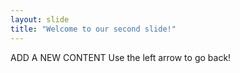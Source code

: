 ```yaml
---
layout: slide
title: "Welcome to our second slide!"
---
```

ADD A NEW CONTENT
Use the left arrow to go back!
